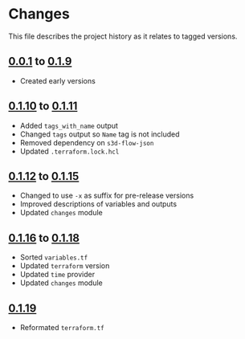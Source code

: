 # Changes
This file describes the project history as it relates to tagged versions.

## [0.0.1](.) to [0.1.9](.)
- Created early versions

## [0.1.10](.) to [0.1.11](.)
- Added `tags_with_name` output
- Changed `tags` output so `Name` tag is not included
- Removed dependency on `s3d-flow-json`
- Updated `.terraform.lock.hcl`

## [0.1.12](.) to [0.1.15](.)
- Changed to use `-x` as suffix for pre-release versions
- Improved descriptions of variables and outputs
- Updated `changes` module

## [0.1.16](.) to [0.1.18](.)
- Sorted `variables.tf`
- Updated `terraform` version
- Updated `time` provider
- Updated `changes` module

## [0.1.19](.)
- Reformated `terraform.tf`
